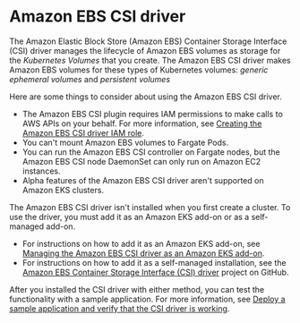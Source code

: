 # Amazon EBS CSI driver<a name="ebs-csi"></a>

The Amazon Elastic Block Store \(Amazon EBS\) Container Storage Interface \(CSI\) driver manages the lifecycle of Amazon EBS volumes as storage for the *Kubernetes Volumes* that you create\. The Amazon EBS CSI driver makes Amazon EBS volumes for these types of Kubernetes volumes: *generic ephemeral volumes* and *persistent volumes*

Here are some things to consider about using the Amazon EBS CSI driver\.
+ The Amazon EBS CSI plugin requires IAM permissions to make calls to AWS APIs on your behalf\. For more information, see [Creating the Amazon EBS CSI driver IAM role](csi-iam-role.md)\.
+ You can't mount Amazon EBS volumes to Fargate Pods\.
+ You can run the Amazon EBS CSI controller on Fargate nodes, but the Amazon EBS CSI node DaemonSet can only run on Amazon EC2 instances\.
+ Alpha features of the Amazon EBS CSI driver aren't supported on Amazon EKS clusters\.

The Amazon EBS CSI driver isn't installed when you first create a cluster\. To use the driver, you must add it as an Amazon EKS add\-on or as a self\-managed add\-on\.
+ For instructions on how to add it as an Amazon EKS add\-on, see [Managing the Amazon EBS CSI driver as an Amazon EKS add\-on](managing-ebs-csi.md)\.
+ For instructions on how to add it as a self\-managed installation, see the [Amazon EBS Container Storage Interface \(CSI\) driver](https://github.com/kubernetes-sigs/aws-ebs-csi-driver) project on GitHub\.

After you installed the CSI driver with either method, you can test the functionality with a sample application\. For more information, see [Deploy a sample application and verify that the CSI driver is working](ebs-sample-app.md)\.